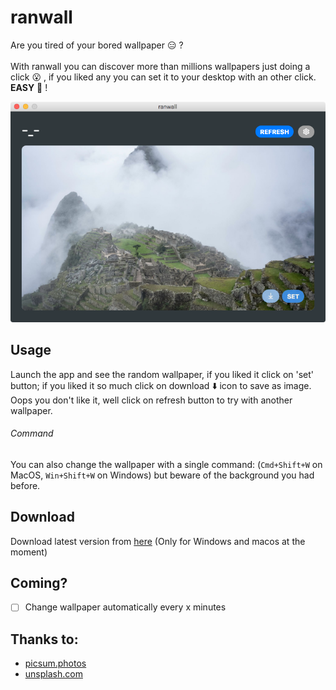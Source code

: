 ranwall
====================================
Are you tired of your bored wallpaper :expressionless: ? <br /> <br />
With ranwall you can discover more than millions wallpapers just doing a click :open_mouth: , if you liked any you can set it to your desktop with an other click. **EASY** :sunrise_over_mountains: ! 

![Screenshoot](screenshoot.png)

## Usage
Launch the app and see the random wallpaper, if you liked it click on 'set' button; if you liked it so much click on download :arrow_down: icon to save as image.
Oops you don't like it, well click on refresh button to try with another wallpaper.

###### Command
You can also change the wallpaper with a single command: (`Cmd+Shift+W` on MacOS, `Win+Shift+W` on Windows) but beware of the background you had before. 

## Download
Download latest version from [here](https://github.com/jaumesegarra/ranwall-app/releases) (Only for Windows and macos at the moment)

## Coming?
- [ ] Change wallpaper automatically every x minutes

## Thanks to:
* [picsum.photos](https://picsum.photos)
* [unsplash.com](https://unsplash.com)